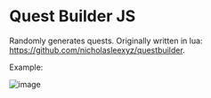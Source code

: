 # Quest Builder JS
Randomly generates quests. Originally written in lua: https://github.com/nicholasleexyz/questbuilder.

Example:

![image](https://user-images.githubusercontent.com/129869926/236967154-74e867fd-b691-4523-93cd-8309ae79886a.png)
